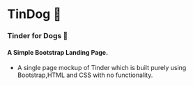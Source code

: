 # TinDog 🐶
### Tinder for Dogs 💖
#### A Simple Bootstrap Landing Page.
* A single page mockup of Tinder which is built purely using Bootstrap,HTML and CSS with no functionality.
